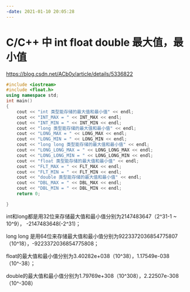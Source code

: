 ```yaml
---
-date: 2021-01-10 20:05:28
---
```


# C/C++ 中 int float double 最大值，最小值

https://blog.csdn.net/ACb0y/article/details/5336822

```cpp
#include <iostream>
#include <float.h>
using namespace std;
int main()
{
	cout << "int 类型能存储的最大值和最小值" << endl;
	cout << "INT_MAX = " << INT_MAX << endl;
	cout << "INT_MIN = " << INT_MIN << endl;
	cout << "long 类型能存储的最大值和最小值" << endl;
	cout << "LONG_MAX = " << LONG_MAX << endl;
	cout << "LONG_MIN = " << LONG_MIN << endl;
	cout << "long long 类型能存储的最大值和最小值" << endl;
	cout << "LONG_LONG_MAX = " << LONG_LONG_MAX << endl;
	cout << "LONG_LONG_MIN = " << LONG_LONG_MIN << endl;
	cout << "float 类型能存储的最大值和最小值" << endl;
	cout << "FLT_MAX = " << FLT_MAX << endl;
	cout << "FLT_MIN = " << FLT_MIN << endl;
	cout << "double 类型能存储的最大值和最小值" << endl;
	cout << "DBL_MAX = " << DBL_MAX << endl;
	cout << "DBL_MIN = " << DBL_MIN << endl;
	return 0;

}
```

int和long都是用32位来存储最大值和最小值分别为2147483647（2^31-1 ~ 10^9）， -2147483648(-2^31)；

long long 是用64位来存储最大值和最小值分别为9223372036854775807（10^18），-9223372036854775808；

float的最大值和最小值分别为3.40282e+038（10^38），1.17549e-038（10^-38）；

double的最大值和最小值分别为1.79769e+308（10^308），2.22507e-308（10^-308）